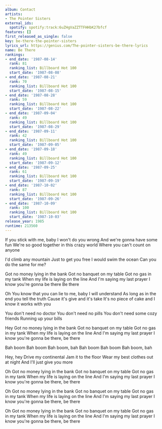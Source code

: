 ```yaml
---
album: Contact
artists:
- The Pointer Sisters
external_ids:
  spotify: spotify:track:6uZHgVaZZTTFHHbK27bfcf
features: []
first_released_as_single: false
key: be-there-the-pointer-sisters
lyrics_url: https://genius.com/The-pointer-sisters-be-there-lyrics
name: Be There
rankings:
- end_date: '1987-08-14'
  rank: 81
  ranking_list: Billboard Hot 100
  start_date: '1987-08-08'
- end_date: '1987-08-21'
  rank: 70
  ranking_list: Billboard Hot 100
  start_date: '1987-08-15'
- end_date: '1987-08-28'
  rank: 59
  ranking_list: Billboard Hot 100
  start_date: '1987-08-22'
- end_date: '1987-09-04'
  rank: 49
  ranking_list: Billboard Hot 100
  start_date: '1987-08-29'
- end_date: '1987-09-11'
  rank: 42
  ranking_list: Billboard Hot 100
  start_date: '1987-09-05'
- end_date: '1987-09-18'
  rank: 49
  ranking_list: Billboard Hot 100
  start_date: '1987-09-12'
- end_date: '1987-09-25'
  rank: 61
  ranking_list: Billboard Hot 100
  start_date: '1987-09-19'
- end_date: '1987-10-02'
  rank: 87
  ranking_list: Billboard Hot 100
  start_date: '1987-09-26'
- end_date: '1987-10-09'
  rank: 100
  ranking_list: Billboard Hot 100
  start_date: '1987-10-03'
release_year: 1985
runtime: 213560
---
```

If you stick with me, baby
I won't do you wrong
And we're gonna have some fun
We're so good together in this crazy world
Where you can't count on anyone

I'd climb any mountain
Just to get you free
I would swim the ocean
Can you do the same for me?

Got no money lying in the bank
Got no banquet on my table
Got no gas in my tank
When my life is laying on the line
And I'm saying my last prayer
I know you're gonna be there
Be there

Oh
You know that you can lie to me, baby
I will understand
As long as in the end you tell the truth
Cause it's give and it's take
It's no piece of cake and I know it works with you

You don't need no doctor
You don't need no pills
You don't need some cozy friends
Running up your bills

Hey
Got no money lying in the bank
Got no banquet on my table
Got no gas in my tank
When my life is laying on the line
And I'm saying my last prayer
I know you're gonna be there, be there

Bah boom
Bah boom
Bah boom, bah
Bah boom
Bah boom
Bah boom, bah

Hey, hey
Drive my continental
Jam it to the floor
Wear my best clothes out at night
And I'll just give you more

Oh
Got no money lying in the bank
Got no banquet on my table
Got no gas in my tank
When my life is laying on the line
And I'm saying my last prayer
I know you're gonna be there, be there

Oh
Got no money lying in the bank
Got no banquet on my table
Got no gas in my tank
When my life is laying on the line
And I'm saying my last prayer
I know you're gonna be there, be there

Oh
Got no money lying in the bank
Got no banquet on my table
Got no gas in my tank
When my life is laying on the line
And I'm saying my last prayer
I know you're gonna be there, be there
